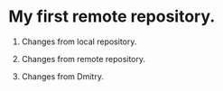 # My first remote repository.

1. Changes from local repository.

2. Changes from remote repository.

3. Changes from Dmitry.